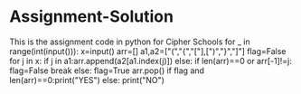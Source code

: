 # Assignment-Solution
This is the assignment code in python  for Cipher Schools 
for _ in range(int(input())):
    x=input()
    arr=[]
    a1,a2=["(","{","["],[")","}","]"]
    flag=False
    for j in x:
        if j in a1:arr.append(a2[a1.index(j)])
        else:
            if len(arr)==0 or arr[-1]!=j:
                flag=False
                break
            else:
                flag=True
                arr.pop()
    if flag and len(arr)==0:print("YES") 
    else: print("NO")        

